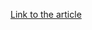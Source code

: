 [Link to the article](https://amnesty.org/en/latest/research/2021/07/forensic-methodology-report-how-to-catch-nso-groups-pegasus/)
